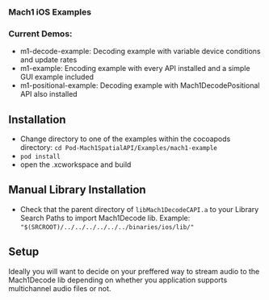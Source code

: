 ### Mach1 iOS Examples

### Current Demos:
 - m1-decode-example: Decoding example with variable device conditions and update rates 
 - m1-example: Encoding example with every API installed and a simple GUI example included
 - m1-positional-example: Decoding example with Mach1DecodePositional API also installed

## Installation
- Change directory to one of the examples within the cocoapods directory: `cd Pod-Mach1SpatialAPI/Examples/mach1-example`
- `pod install`
- open the .xcworkspace and build

## Manual Library Installation
- Check that the parent directory of `libMach1DecodeCAPI.a` to your Library Search Paths to import Mach1Decode lib.
Example: `"$(SRCROOT)/../../../../../../binaries/ios/lib/"` 

## Setup
Ideally you will want to decide on your preffered way to stream audio to the Mach1Decode lib depending on whether you application supports
multichannel audio files or not. 
